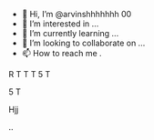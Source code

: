 - 👋 Hi, I’m @arvinshhhhhhh 00
- 👀 I’m interested in ...
- 🌱 I’m currently learning ...
- 💞️ I’m looking to collaborate on ...
- 📫 How to reach me .





R
T
T
T
5
T

5
T



Hjj

..

<!---
arvinshhhhhhh/arvinshhhhhhh is a ttt✨ special ✨ repository because its `README.md` (this file) appears on your GitHub profile.
You can click the Preview link to take a look at your changes.
--->
